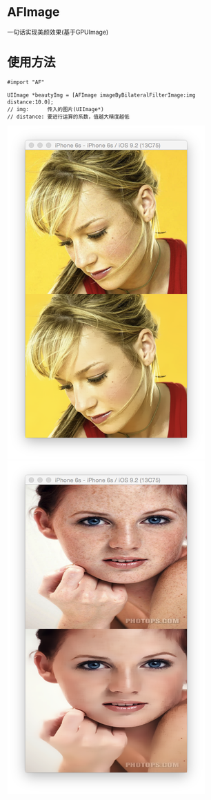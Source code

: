 # AFImage
一句话实现美颜效果(基于GPUImage)

# 使用方法
~~~
#import "AF"
~~~

~~~
UIImage *beautyImg = [AFImage imageByBilateralFilterImage:img distance:10.0];
// img:      传入的图片(UIImage*)
// distance: 要进行运算的系数，值越大精度越低
~~~

![](/Img/a.png)  
![](/Img/b.png)  

